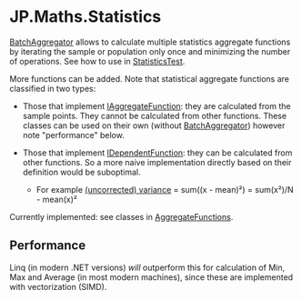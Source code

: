 # JP.Maths.Statistics
[BatchAggregator](/JP.Maths/Statistics/BatchAggregator.cs) allows to calculate multiple statistics aggregate functions
by iterating the sample or population only once and minimizing the number of operations.
See how to use in [StatisticsTest](/JP.Maths.Test/Statistics/StatisticsTest.cs).

More functions can be added.
Note that statistical aggregate functions are classified in two types:

* Those that implement [IAggregateFunction](/JP.Maths/Statistics/Interfaces/IAggregateFunction.cs):
they are calculated from the sample points. They cannot be calculated from other functions.
These classes can be used on their own (without [BatchAggregator](/JP.Maths/Statistics/BatchAggregator.cs))
however note "performance" below.

* Those that implement [IDependentFunction](/JP.Maths/Statistics/Interfaces/IDependentFunction.cs):
they can be calculated from other functions. So a more naive implementation directly based on their definition would be suboptimal.
	+ For example [(uncorrected) variance](/JP.Maths/Statistics/AggregateFunctions/UncorrectedVariance.cs) = sum((x - mean)²) = sum(x²)/N - mean(x)²

Currently implemented: see classes in [AggregateFunctions](/JP.Maths/Statistics/AggregateFunctions/).

## Performance
Linq (in modern .NET versions) _will_ outperform this for calculation of Min, Max and Average (in most modern machines),
since these are implemented with vectorization (SIMD).
